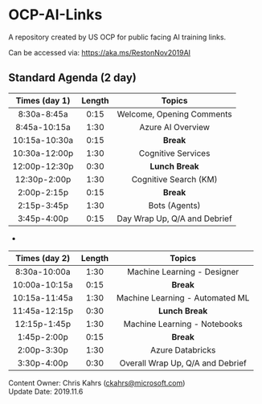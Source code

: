 # OCP-AI-Links
A repository created by US OCP for public facing AI training links.  

Can be accessed via: https://aka.ms/RestonNov2019AI 

## Standard Agenda (2 day)

| Times (day 1) | Length |  Topics                    |
|:-------------:|:------:|:--------------------------:|
| 8:30a-8:45a   | 0:15   |Welcome, Opening Comments   |
| 8:45a-10:15a  | 1:30   |Azure AI Overview           |
| 10:15a-10:30a | 0:15   |**Break**                   |
| 10:30a-12:00p | 1:30   |Cognitive Services           |
| 12:00p-12:30p | 0:30   |**Lunch Break**             |
| 12:30p-2:00p  | 1:30   |Cognitive Search (KM)       |
| 2:00p-2:15p   | 0:15   |**Break**                   |
| 2:15p-3:45p   | 1:30   |Bots (Agents)               |
| 3:45p-4:00p   | 0:15   |Day Wrap Up, Q/A and Debrief|

*

| Times (day 2) | Length |  Topics                        |
|:-------------:|:------:|:------------------------------:|
| 8:30a-10:00a  | 1:30   |Machine Learning - Designer     |
| 10:00a-10:15a | 0:15   |**Break**                       |
| 10:15a-11:45a | 1:30   |Machine Learning - Automated ML |
| 11:45a-12:15p | 0:30   |**Lunch Break**                 |
| 12:15p-1:45p  | 1:30   |Machine Learning - Notebooks    |
| 1:45p-2:00p   | 0:15   |**Break**                       |
| 2:00p-3:30p   | 1:30   |Azure Databricks                |
| 3:30p-4:00p   | 0:30   |Overall Wrap Up, Q/A and Debrief|



Content Owner: Chris Kahrs (ckahrs@microsoft.com)<br>
Update Date: 2019.11.6